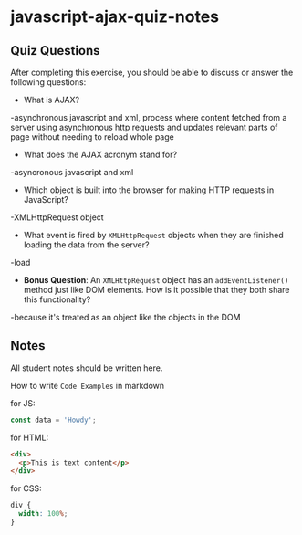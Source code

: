 # javascript-ajax-quiz-notes

## Quiz Questions

After completing this exercise, you should be able to discuss or answer the following questions:

- What is AJAX?

-asynchronous javascript and xml, process where content fetched from a server using asynchronous http requests and updates relevant parts of page without needing to reload whole page

- What does the AJAX acronym stand for?

-asyncronous javascript and xml

- Which object is built into the browser for making HTTP requests in JavaScript?

-XMLHttpRequest object

- What event is fired by `XMLHttpRequest` objects when they are finished loading the data from the server?

-load

- **Bonus Question**: An `XMLHttpRequest` object has an `addEventListener()` method just like DOM elements. How is it possible that they both share this functionality?

-because it's treated as an object like the objects in the DOM

## Notes

All student notes should be written here.

How to write `Code Examples` in markdown

for JS:

```javascript
const data = 'Howdy';
```

for HTML:

```html
<div>
  <p>This is text content</p>
</div>
```

for CSS:

```css
div {
  width: 100%;
}
```
